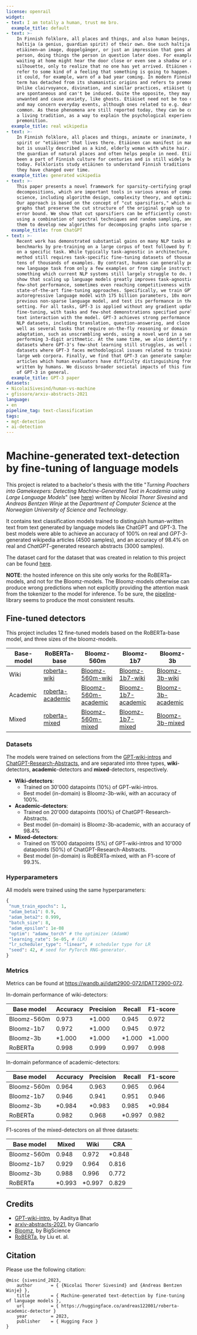 ```yaml
---
license: openrail
widget:
- text: I am totally a human, trust me bro.
  example_title: default
- text: >-
    In Finnish folklore, all places and things, and also human beings, have a
    haltija (a genius, guardian spirit) of their own. One such haltija is called
    etiäinen—an image, doppelgänger, or just an impression that goes ahead of a
    person, doing things the person in question later does. For example, people
    waiting at home might hear the door close or even see a shadow or a
    silhouette, only to realize that no one has yet arrived. Etiäinen can also
    refer to some kind of a feeling that something is going to happen. Sometimes
    it could, for example, warn of a bad year coming. In modern Finnish, the
    term has detached from its shamanistic origins and refers to premonition.
    Unlike clairvoyance, divination, and similar practices, etiäiset (plural)
    are spontaneous and can't be induced. Quite the opposite, they may be
    unwanted and cause anxiety, like ghosts. Etiäiset need not be too dramatic
    and may concern everyday events, although ones related to e.g. deaths are
    common. As these phenomena are still reported today, they can be considered
    a living tradition, as a way to explain the psychological experience of
    premonition.
  example_title: real wikipedia
- text: >-
    In Finnish folklore, all places and things, animate or inanimate, have a
    spirit or "etiäinen" that lives there. Etiäinen can manifest in many forms,
    but is usually described as a kind, elderly woman with white hair. She is
    the guardian of natural places and often helps people in need. Etiäinen has
    been a part of Finnish culture for centuries and is still widely believed in
    today. Folklorists study etiäinen to understand Finnish traditions and how
    they have changed over time.
  example_title: generated wikipedia
- text: >-
    This paper presents a novel framework for sparsity-certifying graph
    decompositions, which are important tools in various areas of computer
    science, including algorithm design, complexity theory, and optimization.
    Our approach is based on the concept of "cut sparsifiers," which are sparse
    graphs that preserve the cut structure of the original graph up to a certain
    error bound. We show that cut sparsifiers can be efficiently constructed
    using a combination of spectral techniques and random sampling, and we use
    them to develop new algorithms for decomposing graphs into sparse subgraphs.
  example_title: from ChatGPT
- text: >-
    Recent work has demonstrated substantial gains on many NLP tasks and
    benchmarks by pre-training on a large corpus of text followed by fine-tuning
    on a specific task. While typically task-agnostic in architecture, this
    method still requires task-specific fine-tuning datasets of thousands or
    tens of thousands of examples. By contrast, humans can generally perform a
    new language task from only a few examples or from simple instructions -
    something which current NLP systems still largely struggle to do. Here we
    show that scaling up language models greatly improves task-agnostic,
    few-shot performance, sometimes even reaching competitiveness with prior
    state-of-the-art fine-tuning approaches. Specifically, we train GPT-3, an
    autoregressive language model with 175 billion parameters, 10x more than any
    previous non-sparse language model, and test its performance in the few-shot
    setting. For all tasks, GPT-3 is applied without any gradient updates or
    fine-tuning, with tasks and few-shot demonstrations specified purely via
    text interaction with the model. GPT-3 achieves strong performance on many
    NLP datasets, including translation, question-answering, and cloze tasks, as
    well as several tasks that require on-the-fly reasoning or domain
    adaptation, such as unscrambling words, using a novel word in a sentence, or
    performing 3-digit arithmetic. At the same time, we also identify some
    datasets where GPT-3's few-shot learning still struggles, as well as some
    datasets where GPT-3 faces methodological issues related to training on
    large web corpora. Finally, we find that GPT-3 can generate samples of news
    articles which human evaluators have difficulty distinguishing from articles
    written by humans. We discuss broader societal impacts of this finding and
    of GPT-3 in general.
  example_title: GPT-3 paper
datasets:
- NicolaiSivesind/human-vs-machine
- gfissore/arxiv-abstracts-2021
language:
- en
pipeline_tag: text-classification
tags:
- mgt-detection
- ai-detection
---
```


Machine-generated text-detection by fine-tuning of language models
===

This project is related to a bachelor's thesis with the title "*Turning Poachers into Gamekeepers: Detecting Machine-Generated Text in Academia using Large Language Models*" (see [here](https://ntnuopen.ntnu.no/ntnu-xmlui/handle/11250/3078096)) written by *Nicolai Thorer Sivesind* and *Andreas Bentzen Winje* at the *Department of Computer Science* at the *Norwegian University of Science and Technology*.

It contains text classification models trained to distinguish human-written text from text generated by language models like ChatGPT and GPT-3. The best models were able to achieve an accuracy of 100% on real and *GPT-3*-generated wikipedia articles (4500 samples), and an accuracy of 98.4% on real and *ChatGPT*-generated research abstracts (3000 samples).

The dataset card for the dataset that was created in relation to this project can be found [here](https://huggingface.co/datasets/NicolaiSivesind/human-vs-machine).

**NOTE**: the hosted inference on this site only works for the RoBERTa-models, and not for the Bloomz-models. The Bloomz-models otherwise can produce wrong predictions when not explicitly providing the attention mask from the tokenizer to the model for inference. To be sure, the [pipeline](https://huggingface.co/docs/transformers/main_classes/pipelines)-library seems to produce the most consistent results.


## Fine-tuned detectors

This project includes 12 fine-tuned models based on the RoBERTa-base model, and three sizes of the bloomz-models. 

| Base-model | RoBERTa-base                                                                   | Bloomz-560m                                                                                | Bloomz-1b7                                                                               | Bloomz-3b                                                                              |
|------------|--------------------------------------------------------------------------------|--------------------------------------------------------------------------------------------|------------------------------------------------------------------------------------------|----------------------------------------------------------------------------------------|
| Wiki       | [roberta-wiki](https://huggingface.co/andreas122001/roberta-wiki-detector)     | [Bloomz-560m-wiki](https://huggingface.co/andreas122001/bloomz-560m-wiki-detector)         | [Bloomz-1b7-wiki](https://huggingface.co/andreas122001/bloomz-1b7-wiki-detector)         | [Bloomz-3b-wiki](https://huggingface.co/andreas122001/bloomz-3b-wiki-detector)         |
| Academic   | [roberta-academic](https://huggingface.co/andreas122001/roberta-academic-detector) | [Bloomz-560m-academic](https://huggingface.co/andreas122001/bloomz-560m-academic-detector) | [Bloomz-1b7-academic](https://huggingface.co/andreas122001/bloomz-1b7-academic-detector) | [Bloomz-3b-academic](https://huggingface.co/andreas122001/bloomz-3b-academic-detector) |
| Mixed      | [roberta-mixed](https://huggingface.co/andreas122001/roberta-mixed-detector)   | [Bloomz-560m-mixed](https://huggingface.co/andreas122001/bloomz-560m-mixed-detector)       | [Bloomz-1b7-mixed](https://huggingface.co/andreas122001/bloomz-1b7-mixed-detector)       | [Bloomz-3b-mixed](https://huggingface.co/andreas122001/bloomz-3b-mixed-detector)       |


### Datasets

The models were trained on selections from the [GPT-wiki-intros]() and [ChatGPT-Research-Abstracts](), and are separated into three types, **wiki**-detectors, **academic**-detectors and **mixed**-detectors, respectively.

- **Wiki-detectors**:
  - Trained on 30'000 datapoints (10%) of GPT-wiki-intros.
  - Best model (in-domain) is Bloomz-3b-wiki, with an accuracy of 100%.
- **Academic-detectors**:
  - Trained on 20'000 datapoints (100%) of ChatGPT-Research-Abstracts.
  - Best model (in-domain) is Bloomz-3b-academic, with an accuracy of 98.4%
- **Mixed-detectors**:
  - Trained on 15'000 datapoints (5%) of GPT-wiki-intros and 10'000 datapoints (50%) of ChatGPT-Research-Abstracts.
  - Best model (in-domain) is RoBERTa-mixed, with an F1-score of 99.3%.


### Hyperparameters

All models were trained using the same hyperparameters:

```python
{
 "num_train_epochs": 1,
 "adam_beta1": 0.9,
 "adam_beta2": 0.999,
 "batch_size": 8,
 "adam_epsilon": 1e-08
 "optim": "adamw_torch" # the optimizer (AdamW)
 "learning_rate": 5e-05, # (LR)
 "lr_scheduler_type": "linear", # scheduler type for LR
 "seed": 42, # seed for PyTorch RNG-generator.
}
```

### Metrics

Metrics can be found at https://wandb.ai/idatt2900-072/IDATT2900-072.


In-domain performance of wiki-detectors:

| Base model  | Accuracy | Precision | Recall | F1-score |
|-------------|----------|-----------|--------|----------|
| Bloomz-560m | 0.973    | *1.000    | 0.945  | 0.972    |
| Bloomz-1b7  | 0.972    | *1.000    | 0.945  | 0.972    |
| Bloomz-3b   | *1.000   | *1.000    | *1.000 | *1.000   |
| RoBERTa     | 0.998    | 0.999     | 0.997  | 0.998    |


In-domain peformance of academic-detectors:

| Base model  | Accuracy | Precision | Recall | F1-score |
|-------------|----------|-----------|--------|----------|
| Bloomz-560m | 0.964    | 0.963     | 0.965  | 0.964    |
| Bloomz-1b7  | 0.946    | 0.941     | 0.951  | 0.946    |
| Bloomz-3b   | *0.984   | *0.983    | 0.985  | *0.984   |
| RoBERTa     | 0.982    | 0.968     | *0.997 | 0.982    |


F1-scores of the mixed-detectors on all three datasets:

| Base model  | Mixed  | Wiki   | CRA    |
|-------------|--------|--------|--------|
| Bloomz-560m | 0.948  | 0.972  | *0.848 |
| Bloomz-1b7  | 0.929  | 0.964  | 0.816  |
| Bloomz-3b   | 0.988  | 0.996  | 0.772  |
| RoBERTa     | *0.993 | *0.997 | 0.829  |


## Credits

- [GPT-wiki-intro](https://huggingface.co/datasets/aadityaubhat/GPT-wiki-intro), by Aaditya Bhat
- [arxiv-abstracts-2021](https://huggingface.co/datasets/gfissore/arxiv-abstracts-2021), by Giancarlo
- [Bloomz](bigscience/bloomz), by BigScience
- [RoBERTa](https://huggingface.co/roberta-base), by Liu et. al.


## Citation

Please use the following citation:

```
@misc {sivesind_2023,
    author       = { {Nicolai Thorer Sivesind} and {Andreas Bentzen Winje} },
    title        = { Machine-generated text-detection by fine-tuning of language models },
    url          = { https://huggingface.co/andreas122001/roberta-academic-detector }
    year         = 2023,
    publisher    = { Hugging Face }
}
```